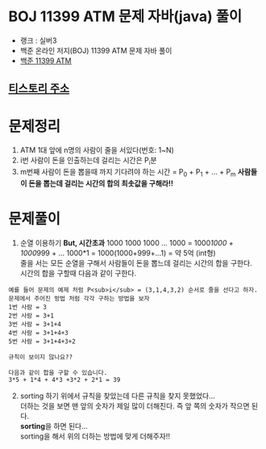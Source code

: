 # BOJ 11399 ATM 문제 자바(java)  풀이
- 랭크 : 실버3
- 백준 온라인 저지(BOJ) 11399 ATM 문제 자바 풀이
- [백준 11399 ATM](https://www.acmicpc.net/problem/11399)

## [티스토리 주소](https://hoho325.tistory.com/)

# 문제정리
1. ATM 1대 앞에 n명의 사람이 줄을 서있다(번호: 1~N)
2. i번 사람이 돈을 인출하는데 걸리는 시간은 P<sub>i</sub>분
3. m번째 사람이 돈을 뽑을때 까지 기다려야 하는 시간 = P<sub>0</sub> + P<sub>1</sub> + ... + P<sub>m</sub>
**사람들이 돈을 뽑는데 걸리는 시간의 합의 최솟값을 구해라!!**

# 문제풀이

1. 순열 이용하기 **But, 시간초과**
1000 1000 1000 ... 1000 = 1000*1000 + 1000*999 + ... 1000*1 = 1000(1000+999+...1) = 약 5억 (int형)  
줄을 서는 모든 순열을 구해서 사람들이 돈을 뽑느데 걸리는 시간의 합을 구한다.  
시간의 합을 구할때 다음과 같이 구한다.

```
예를 들어 문제의 예제 처럼 P<sub>i</sub> = (3,1,4,3,2) 순서로 줄을 선다고 하자.
문제에서 주어진 방법 처럼 각각 구하는 방법을 보자
1번 사람 = 3
2번 사람 = 3+1
3번 사람 = 3+1+4
4번 사람 = 3+1+4+3
5번 사람 = 3+1+4+3+2

규칙이 보이지 않나요??

다음과 같이 합을 구할 수 있습니다.
3*5 + 1*4 + 4*3 +3*2 + 2*1 = 39
```

2. sorting 하기
위에서 규칙을 찾았는데 다른 규칙을 찾지 못했었다...  
더하는 것을 보면 맨 앞의 숫자가 제일 많이 더해진다. 즉 앞 쪽의 숫자가 작으면 된다.  
**sorting**을 하면 된다...  
sorting을 해서 위의 더하는 방법에 맞게 더해주자!!